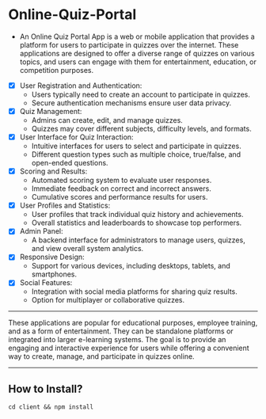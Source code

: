 # Online-Quiz-Portal
- An Online Quiz Portal App is a web or mobile application that provides a platform for users to participate in quizzes over the internet. These applications are designed to offer a diverse range of quizzes on various topics, and users can engage with them for entertainment, education, or competition purposes.
- [x] User Registration and Authentication:
  - Users typically need to create an account to participate in quizzes.
  - Secure authentication mechanisms ensure user data privacy.
- [x] Quiz Management:
  - Admins can create, edit, and manage quizzes.
  - Quizzes may cover different subjects, difficulty levels, and formats.
- [x] User Interface for Quiz Interaction:
  - Intuitive interfaces for users to select and participate in quizzes.
  - Different question types such as multiple choice, true/false, and open-ended questions.
- [x] Scoring and Results:
  - Automated scoring system to evaluate user responses.
  - Immediate feedback on correct and incorrect answers.
  - Cumulative scores and performance results for users.
- [x] User Profiles and Statistics:
  - User profiles that track individual quiz history and achievements.
  - Overall statistics and leaderboards to showcase top performers.
- [x] Admin Panel:
  - A backend interface for administrators to manage users, quizzes, and view overall system analytics.
- [x] Responsive Design:
  - Support for various devices, including desktops, tablets, and smartphones.
- [x] Social Features:
  - Integration with social media platforms for sharing quiz results.
  - Option for multiplayer or collaborative quizzes.

<hr/>

These applications are popular for educational purposes, employee training, and as a form of entertainment. They can be standalone platforms or integrated into larger e-learning systems. The goal is to provide an engaging and interactive experience for users while offering a convenient way to create, manage, and participate in quizzes online.

<hr/>

 ## How to Install?

```
cd client && npm install
```

